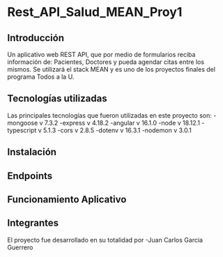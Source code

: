 # Rest_API_Salud_MEAN_Proy1

## Introducción
Un aplicativo web REST API, que por medio de formularios reciba información de: Pacientes, Doctores y pueda agendar citas entre los mismos. Se utilizará el stack MEAN y es uno de los proyectos finales del programa Todos a la U.

## Tecnologías utilizadas
Las principales tecnologías que fueron utilizadas en este proyecto son:
-mongoose v 7.3.2
-express v 4.18.2
-angular v 16.1.0
-node v 18.12.1
-typescript v 5.1.3
-cors v 2.8.5
-dotenv v 16.3.1
-nodemon v 3.0.1

## Instalación


## Endpoints


## Funcionamiento Aplicativo


## Integrantes
El proyecto fue desarrollado en su totalidad por
-Juan Carlos Garcia Guerrero
